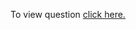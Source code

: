 To view question <a href="https://practice.geeksforgeeks.org/problems/detect-cycle-in-a-directed-graph/1" target="_blank">click here.</a>